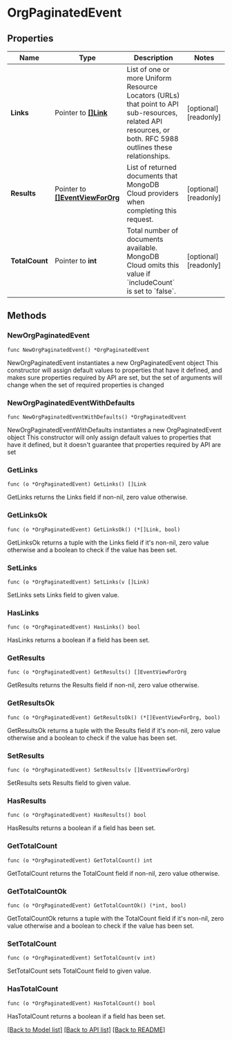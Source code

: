# OrgPaginatedEvent

## Properties

Name | Type | Description | Notes
------------ | ------------- | ------------- | -------------
**Links** | Pointer to [**[]Link**](Link.md) | List of one or more Uniform Resource Locators (URLs) that point to API sub-resources, related API resources, or both. RFC 5988 outlines these relationships. | [optional] [readonly] 
**Results** | Pointer to [**[]EventViewForOrg**](EventViewForOrg.md) | List of returned documents that MongoDB Cloud providers when completing this request. | [optional] [readonly] 
**TotalCount** | Pointer to **int** | Total number of documents available. MongoDB Cloud omits this value if &#x60;includeCount&#x60; is set to &#x60;false&#x60;. | [optional] [readonly] 

## Methods

### NewOrgPaginatedEvent

`func NewOrgPaginatedEvent() *OrgPaginatedEvent`

NewOrgPaginatedEvent instantiates a new OrgPaginatedEvent object
This constructor will assign default values to properties that have it defined,
and makes sure properties required by API are set, but the set of arguments
will change when the set of required properties is changed

### NewOrgPaginatedEventWithDefaults

`func NewOrgPaginatedEventWithDefaults() *OrgPaginatedEvent`

NewOrgPaginatedEventWithDefaults instantiates a new OrgPaginatedEvent object
This constructor will only assign default values to properties that have it defined,
but it doesn't guarantee that properties required by API are set

### GetLinks

`func (o *OrgPaginatedEvent) GetLinks() []Link`

GetLinks returns the Links field if non-nil, zero value otherwise.

### GetLinksOk

`func (o *OrgPaginatedEvent) GetLinksOk() (*[]Link, bool)`

GetLinksOk returns a tuple with the Links field if it's non-nil, zero value otherwise
and a boolean to check if the value has been set.

### SetLinks

`func (o *OrgPaginatedEvent) SetLinks(v []Link)`

SetLinks sets Links field to given value.

### HasLinks

`func (o *OrgPaginatedEvent) HasLinks() bool`

HasLinks returns a boolean if a field has been set.
### GetResults

`func (o *OrgPaginatedEvent) GetResults() []EventViewForOrg`

GetResults returns the Results field if non-nil, zero value otherwise.

### GetResultsOk

`func (o *OrgPaginatedEvent) GetResultsOk() (*[]EventViewForOrg, bool)`

GetResultsOk returns a tuple with the Results field if it's non-nil, zero value otherwise
and a boolean to check if the value has been set.

### SetResults

`func (o *OrgPaginatedEvent) SetResults(v []EventViewForOrg)`

SetResults sets Results field to given value.

### HasResults

`func (o *OrgPaginatedEvent) HasResults() bool`

HasResults returns a boolean if a field has been set.
### GetTotalCount

`func (o *OrgPaginatedEvent) GetTotalCount() int`

GetTotalCount returns the TotalCount field if non-nil, zero value otherwise.

### GetTotalCountOk

`func (o *OrgPaginatedEvent) GetTotalCountOk() (*int, bool)`

GetTotalCountOk returns a tuple with the TotalCount field if it's non-nil, zero value otherwise
and a boolean to check if the value has been set.

### SetTotalCount

`func (o *OrgPaginatedEvent) SetTotalCount(v int)`

SetTotalCount sets TotalCount field to given value.

### HasTotalCount

`func (o *OrgPaginatedEvent) HasTotalCount() bool`

HasTotalCount returns a boolean if a field has been set.

[[Back to Model list]](../README.md#documentation-for-models) [[Back to API list]](../README.md#documentation-for-api-endpoints) [[Back to README]](../README.md)


